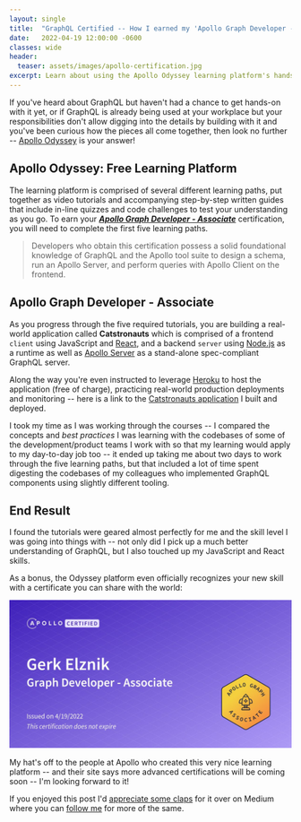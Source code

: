 ```yaml
---
layout: single
title:  "GraphQL Certified -- How I earned my 'Apollo Graph Developer - Associate' certification in 2 days for free"
date:   2022-04-19 12:00:00 -0600
classes: wide
header:
  teaser: assets/images/apollo-certification.jpg
excerpt: Learn about using the Apollo Odyssey learning platform's hands-on tutorials to start your GraphQL journey, reinforce your knowledge, and become a certified Graph Developer
---
```

If you've heard about GraphQL but haven't had a chance to get hands-on with it yet, or if GraphQL is already being used at your workplace but your responsibilities don't allow digging into the details by building with it and you've been curious how the pieces all come together, then look no further -- [Apollo Odyssey](https://www.apollographql.com/tutorials/) is your answer!

## Apollo Odyssey: Free Learning Platform
The learning platform is comprised of several different learning paths, put together as video tutorials and accompanying step-by-step written guides that include in-line quizzes and code challenges to test your understanding as you go.  To earn your [***Apollo Graph Developer - Associate***](https://www.apollographql.com/tutorials/certifications/apollo-graph-associate) certification, you will need to complete the first five learning paths.

> Developers who obtain this certification possess a solid foundational knowledge of GraphQL and the Apollo tool suite to design a schema, run an Apollo Server, and perform queries with Apollo Client on the frontend.

## Apollo Graph Developer - Associate
As you progress through the five required tutorials, you are building a real-world application called **Catstronauts** which is comprised of a frontend `client` using JavaScript and [React](https://reactjs.org), and a backend `server` using [Node.js](https://nodejs.org/en/) as a runtime as well as [Apollo Server](https://www.apollographql.com/docs/apollo-server) as a stand-alone spec-compliant GraphQL server.

Along the way you're even instructed to leverage [Heroku](https://www.heroku.com) to host the application (free of charge), practicing real-world production deployments and monitoring -- here is a link to the [Catstronauts application](https://gerk-lift-off-client.herokuapp.com) I built and deployed.

I took my time as I was working through the courses -- I compared the concepts and *best practices* I was learning with the codebases of some of the development/product teams I work with so that my learning would apply to my day-to-day job too -- it ended up taking me about two days to work through the five learning paths, but that included a lot of time spent digesting the codebases of my colleagues who implemented GraphQL components using slightly different tooling.

## End Result
I found the tutorials were geared almost perfectly for me and the skill level I was going into things with -- not only did I pick up a much better understanding of GraphQL, but I also touched up my JavaScript and React skills.

As a bonus, the Odyssey platform even officially recognizes your new skill with a certificate you can share with the world:

![Apollo Graph Developer - Associate Certificate](/assets/images/apollo-certification.jpg "Apollo Graph Developer - Associate Certificate")

My hat's off to the people at Apollo who created this very nice learning platform -- and their site says more advanced certifications will be coming soon -- I'm looking forward to it!

If you enjoyed this post I'd [appreciate some claps](https://medium.com/@gerkElznik/graphql-certified-how-i-earned-my-apollo-graph-developer-associate-certification-in-2-days-605899314734) for it over on Medium where you can [follow me](https://medium.com/@gerkElznik) for more of the same.
